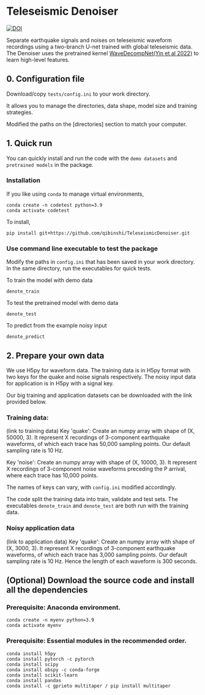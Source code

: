 # Teleseismic Denoiser
[![DOI](https://zenodo.org/badge/496703199.svg)](https://zenodo.org/badge/latestdoi/496703199)

Separate earthquake signals and noises on teleseismic waveform recordings using a two-branch U-net trained with global teleseismic data.
The Denoiser uses the pretrained kernel [WaveDecompNet(Yin et al 2022)](https://github.com/yinjiuxun/WaveDecompNet-paper/) to learn high-level features.

## 0. Configuration file
Download/copy `tests/config.ini` to your work directory. 

It allows you to manage the directories, data shape, model size and training strategies. 

Modified the paths on the [directories] section to match your computer.

## 1. Quick run

You can quickly install and run the code with the `demo datasets` and `pretrained models` in the package. 

### Installation

If you like using `conda` to manage virtual environments, 
```
conda create -n codetest python=3.9
conda activate codetest
```
To install, 
```
pip install git+https://github.com/qibinshi/TeleseismicDenoiser.git
```

### Use command line executable to test the package
Modify the paths in `config.ini` that has been saved in your work directory. In the same directory, run the executables for quick tests.

To train the model with demo data
```
denote_train
```
To test the pretrained model with demo data
```
denote_test
```
To predict from the example noisy input
```
denote_predict
```

## 2. Prepare your own data
We use H5py for waveform data. The training data is in H5py format with two keys for the quake and noise signals respectively. The noisy input data for application is in H5py with a signal key.

Our big training and application datasets can be downloaded with the link provided below.

### Training data:
(link to training data)
Key 'quake': Create an numpy array with shape of (X, 50000, 3). It represent X recordings of 3-component earthquake waveforms, of which each trace has 50,000 sampling points. Our default sampling rate is 10 Hz.

Key 'noise': Create an numpy array with shape of (X, 10000, 3). It represent X recordings of 3-component noise waveforms preceding the P arrival, where each trace has 10,000 points.

The names of keys can vary, with `config.ini` modified accordingly.

The code split the training data into train, validate and test sets. The executables `denote_train` and `denote_test` are both run with the training data.

### Noisy application data
(link to application data)
Key 'quake': Create an numpy array with shape of (X, 3000, 3). It represent X recordings of 3-component earthquake waveforms, of which each trace has 3,000 sampling points. Our default sampling rate is 10 Hz. Hence the length of each waveform is 300 seconds.



## (Optional) Download the source code and install all the dependencies
### Prerequisite: Anaconda environment.
```
conda create -n myenv python=3.9
conda activate myenv
```
### Prerequisite: Essential modules in the recommended order.
```
conda install h5py
conda install pytorch -c pytorch
conda install scipy
conda install obspy -c conda-forge
conda install scikit-learn
conda install pandas
conda install -c gprieto multitaper / pip install multitaper
```

